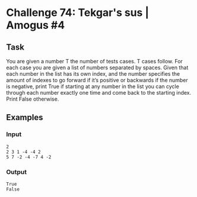 # Challenge 74: Tekgar's sus | Amogus #4

## Task

You are given a number T the number of tests cases. T cases follow. For each case you are given a list of numbers separated by spaces. Given that each number in the list has its own index, and the number specifies the amount of indexes to go forward if it’s positive or backwards if the number is negative, print True if starting at any number in the list you can cycle through each number exactly one time and come back to the starting index. Print False otherwise.

## Examples

### Input
```
2
2 3 1 -4 -4 2
5 7 -2 -4 -7 4 -2
```

### Output
```
True
False
```
